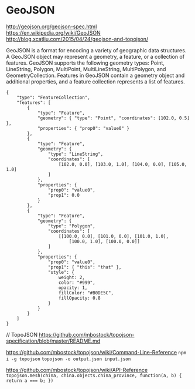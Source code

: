 # GeoJSON
http://geojson.org/geojson-spec.html
https://en.wikipedia.org/wiki/GeoJSON
http://blog.xcatliu.com/2015/04/24/geojson-and-topojson/

GeoJSON is a format for encoding a variety of geographic data structures. A GeoJSON object may represent a geometry, a feature, or a collection of features. GeoJSON supports the following geometry types: Point, LineString, Polygon, MultiPoint, MultiLineString, MultiPolygon, and GeometryCollection. Features in GeoJSON contain a geometry object and additional properties, and a feature collection represents a list of features.

```
{
    "type": "FeatureCollection",
    "features": [
        {
            "type": "Feature",
            "geometry": { "type": "Point", "coordinates": [102.0, 0.5] },
            "properties": { "prop0": "value0" }
        },
        {
            "type": "Feature",
            "geometry": {
                "type": "LineString",
                "coordinates": [
                    [102.0, 0.0], [103.0, 1.0], [104.0, 0.0], [105.0, 1.0]
                ]
            },
            "properties": {
                "prop0": "value0",
                "prop1": 0.0
            }
        },
        {
            "type": "Feature",
            "geometry": {
                "type": "Polygon",
                "coordinates": [
                    [[100.0, 0.0], [101.0, 0.0], [101.0, 1.0],
                        [100.0, 1.0], [100.0, 0.0]]
                ]
            },
            "properties": {
                "prop0": "value0",
                "prop1": { "this": "that" },
                "style": {
                    weight: 2,
                    color: "#999",
                    opacity: 1,
                    fillColor: "#B0DE5C",
                    fillOpacity: 0.8
                }
            }
        }
    ]
}
```

// TopoJSON
https://github.com/mbostock/topojson-specification/blob/master/README.md

https://github.com/mbostock/topojson/wiki/Command-Line-Reference
`npm i -g topojson`
`topojson -o output.json input.json`

https://github.com/mbostock/topojson/wiki/API-Reference
`topojson.mesh(china, china.objects.china_province, function(a, b) { return a === b; })`
